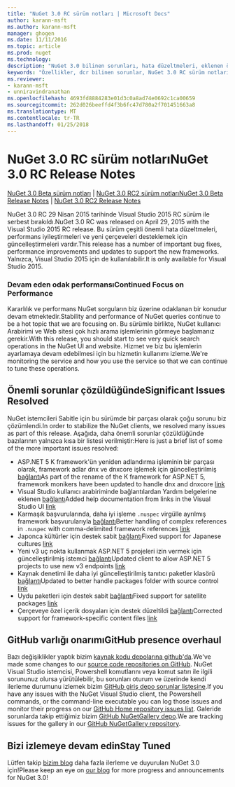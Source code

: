```yaml
---
title: "NuGet 3.0 RC sürüm notları | Microsoft Docs"
author: karann-msft
ms.author: karann-msft
manager: ghogen
ms.date: 11/11/2016
ms.topic: article
ms.prod: nuget
ms.technology: 
description: "NuGet 3.0 bilinen sorunları, hata düzeltmeleri, eklenen özellikleri ve dcr dahil olmak üzere RC sürüm notları."
keywords: "Özellikler, dcr bilinen sorunlar, NuGet 3.0 RC sürüm notları, hata düzeltmeleri eklendi"
ms.reviewer:
- karann-msft
- unniravindranathan
ms.openlocfilehash: 4693fd8884283e01d3c0a8ad74e0692c1ca00659
ms.sourcegitcommit: 262d026beeffd4f3b6fc47d780a2f701451663a8
ms.translationtype: MT
ms.contentlocale: tr-TR
ms.lasthandoff: 01/25/2018
---
```

# <a name="nuget-30-rc-release-notes"></a><span data-ttu-id="22809-104">NuGet 3.0 RC sürüm notları</span><span class="sxs-lookup"><span data-stu-id="22809-104">NuGet 3.0 RC Release Notes</span></span>

<span data-ttu-id="22809-105">[NuGet 3.0 Beta sürüm notları](../release-notes/nuget-3.0-beta.md) | [NuGet 3.0 RC2 sürüm notları](../release-notes/nuget-3.0-RC2.md)</span><span class="sxs-lookup"><span data-stu-id="22809-105">[NuGet 3.0 Beta Release Notes](../release-notes/nuget-3.0-beta.md) | [NuGet 3.0 RC2 Release Notes](../release-notes/nuget-3.0-RC2.md)</span></span>

<span data-ttu-id="22809-106">NuGet 3.0 RC 29 Nisan 2015 tarihinde Visual Studio 2015 RC sürüm ile serbest bırakıldı.</span><span class="sxs-lookup"><span data-stu-id="22809-106">NuGet 3.0 RC was released on April 29, 2015 with the Visual Studio 2015 RC release.</span></span> <span data-ttu-id="22809-107">Bu sürüm çeşitli önemli hata düzeltmeleri, performans iyileştirmeleri ve yeni çerçeveleri desteklemek için güncelleştirmeleri vardır.</span><span class="sxs-lookup"><span data-stu-id="22809-107">This release has a number of important bug fixes, performance improvements and updates to support the new frameworks.</span></span>  <span data-ttu-id="22809-108">Yalnızca, Visual Studio 2015 için de kullanılabilir.</span><span class="sxs-lookup"><span data-stu-id="22809-108">It is only available for Visual Studio 2015.</span></span>

### <a name="continued-focus-on-performance"></a><span data-ttu-id="22809-109">Devam eden odak performansı</span><span class="sxs-lookup"><span data-stu-id="22809-109">Continued Focus on Performance</span></span>

<span data-ttu-id="22809-110">Kararlılık ve performans NuGet sorguların biz üzerine odaklanan bir konudur devam etmektedir.</span><span class="sxs-lookup"><span data-stu-id="22809-110">Stability and performance of NuGet queries continue to be a hot topic that we are focusing on.</span></span>  <span data-ttu-id="22809-111">Bu sürümle birlikte, NuGet kullanıcı Arabirimi ve Web sitesi çok hızlı arama işlemlerinin görmeye başlamanız gerekir.</span><span class="sxs-lookup"><span data-stu-id="22809-111">With this release, you should start to see very quick search operations in the NuGet UI and website.</span></span>  <span data-ttu-id="22809-112">Hizmet ve biz bu işlemlerin ayarlamaya devam edebilmesi için bu hizmetin kullanımı izleme.</span><span class="sxs-lookup"><span data-stu-id="22809-112">We're monitoring the service and how you use the service so that we can continue to tune these operations.</span></span>

## <a name="significant-issues-resolved"></a><span data-ttu-id="22809-113">Önemli sorunlar çözüldüğünde</span><span class="sxs-lookup"><span data-stu-id="22809-113">Significant Issues Resolved</span></span>

<span data-ttu-id="22809-114">NuGet istemcileri Sabitle için bu sürümde bir parçası olarak çoğu sorunu biz çözümlendi.</span><span class="sxs-lookup"><span data-stu-id="22809-114">In order to stabilize the NuGet clients, we resolved many issues as part of this release.</span></span>  <span data-ttu-id="22809-115">Aşağıda, daha önemli sorunlar çözüldüğünde bazılarının yalnızca kısa bir listesi verilmiştir:</span><span class="sxs-lookup"><span data-stu-id="22809-115">Here is just a brief list of some of the more important issues resolved:</span></span>

* <span data-ttu-id="22809-116">ASP.NET 5 K framework'ün yeniden adlandırma işleminin bir parçası olarak, framework adlar dnx ve dnxcore işlemek için güncelleştirilmiş [bağlantı](https://github.com/NuGet/Home/issues/215)</span><span class="sxs-lookup"><span data-stu-id="22809-116">As part of the rename of the K framework for ASP.NET 5, framework monikers have been updated to handle dnx and dnxcore [link](https://github.com/NuGet/Home/issues/215)</span></span>
* <span data-ttu-id="22809-117">Visual Studio kullanıcı arabiriminde bağlantılardan Yardım belgelerine eklenen [bağlantı](https://github.com/NuGet/Home/issues/232)</span><span class="sxs-lookup"><span data-stu-id="22809-117">Added help documentation from links in the Visual Studio UI [link](https://github.com/NuGet/Home/issues/232)</span></span>
* <span data-ttu-id="22809-118">Karmaşık başvurularında, daha iyi işleme `.nuspec` virgülle ayrılmış framework başvurularıyla [bağlantı](https://github.com/NuGet/Home/issues/276)</span><span class="sxs-lookup"><span data-stu-id="22809-118">Better handling of complex references in `.nuspec` with comma-delimited framework references [link](https://github.com/NuGet/Home/issues/276)</span></span>
* <span data-ttu-id="22809-119">Japonca kültürler için destek sabit [bağlantı](https://github.com/NuGet/Home/issues/253)</span><span class="sxs-lookup"><span data-stu-id="22809-119">Fixed support for Japanese cultures [link](https://github.com/NuGet/Home/issues/253)</span></span>
* <span data-ttu-id="22809-120">Yeni v3 uç nokta kullanmak ASP.NET 5 projeleri izin vermek için güncelleştirilmiş istemci [bağlantı](https://github.com/NuGet/Home/issues/219)</span><span class="sxs-lookup"><span data-stu-id="22809-120">Updated client to allow ASP.NET 5 projects to use new v3 endpoints [link](https://github.com/NuGet/Home/issues/219)</span></span>
* <span data-ttu-id="22809-121">Kaynak denetimi ile daha iyi güncelleştirilmiş tanıtıcı paketler klasörü [bağlantı](https://github.com/NuGet/Home/issues/56)</span><span class="sxs-lookup"><span data-stu-id="22809-121">Updated to better handle packages folder with source control [link](https://github.com/NuGet/Home/issues/56)</span></span>
* <span data-ttu-id="22809-122">Uydu paketleri için destek sabit [bağlantı](https://github.com/NuGet/Home/issues/17)</span><span class="sxs-lookup"><span data-stu-id="22809-122">Fixed support for satellite packages [link](https://github.com/NuGet/Home/issues/17)</span></span>
* <span data-ttu-id="22809-123">Çerçeveye özel içerik dosyaları için destek düzeltildi [bağlantı](https://github.com/NuGet/Home/issues/18)</span><span class="sxs-lookup"><span data-stu-id="22809-123">Corrected support for framework-specific content files [link](https://github.com/NuGet/Home/issues/18)</span></span>

## <a name="github-presence-overhaul"></a><span data-ttu-id="22809-124">GitHub varlığı onarımı</span><span class="sxs-lookup"><span data-stu-id="22809-124">GitHub presence overhaul</span></span>

<span data-ttu-id="22809-125">Bazı değişiklikler yaptık bizim [kaynak kodu depolarına github'da](http://github.com/nuget/home).</span><span class="sxs-lookup"><span data-stu-id="22809-125">We've made some changes to our [source code repositories on GitHub](http://github.com/nuget/home).</span></span>  <span data-ttu-id="22809-126">NuGet Visual Studio istemcisi, Powershell komutlarını veya komut satırı ile ilgili sorununuz olursa yürütülebilir, bu sorunları oturum ve üzerinde kendi ilerleme durumunu izlemek bizim [GitHub giriş depo sorunlar listesine](http://github.com/nuget/home/issues).</span><span class="sxs-lookup"><span data-stu-id="22809-126">If you have any issues with the NuGet Visual Studio client, the Powershell commands, or the command-line executable you can log those issues and monitor their progress on our [GitHub Home repository issues list](http://github.com/nuget/home/issues).</span></span>  <span data-ttu-id="22809-127">Galeride sorunlarda takip ettiğimiz bizim [GitHub NuGetGallery depo](http://github.com/nuget/NuGetGallery/issues).</span><span class="sxs-lookup"><span data-stu-id="22809-127">We are tracking issues for the gallery in our [GitHub NuGetGallery repository](http://github.com/nuget/NuGetGallery/issues).</span></span>


## <a name="stay-tuned"></a><span data-ttu-id="22809-128">Bizi izlemeye devam edin</span><span class="sxs-lookup"><span data-stu-id="22809-128">Stay Tuned</span></span>

<span data-ttu-id="22809-129">Lütfen takip [bizim blog](http://blog.nuget.org) daha fazla ilerleme ve duyuruları NuGet 3.0 için!</span><span class="sxs-lookup"><span data-stu-id="22809-129">Please keep an eye on [our blog](http://blog.nuget.org) for more progress and announcements for NuGet 3.0!</span></span>